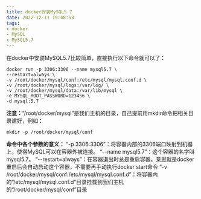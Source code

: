 ```yaml
---
title: docker安装MySQL5.7
date: 2022-12-11 19:48:53
tags:
- docker
- MySQL
- MySQL5.7
---
```

在docker中安装MySQL5.7比较简单，直接执行以下命令就可以了：
```shell
docker run -p 3306:3306 --name mysql5.7 \
--restart=always \
-v /root/docker/mysql/conf:/etc/mysql/mysql.conf.d \
-v /root/docker/mysql/logs:/var/log/ \
-v /root/docker/mysql/data:/var/lib/mysql \
-e MYSQL_ROOT_PASSWORD=123456 \
-d mysql:5.7

```
**注意：**“/root/docker/mysql”是我们主机的目录，自己提前用mkdir命令把相关目录建好，例如：
```shell
mkdir -p /root/docker/mysql/conf
```

**命令中各个参数的意义：**
“-p 3306:3306”：将容器内部的3306端口映射到机器上，使得MySQL可以在容器外被连接。
“--name mysql5.7”：这个容器的名字叫mysql5.7。
“--restart=always”：在容器退出时总是重启容器。意思就是docker重启后会自动启动这个容器，不需要再手动执行docker start命令
“-v /root/docker/mysql/conf:/etc/mysql/mysql.conf.d”：将容器内的“/etc/mysql/mysql.conf.d”目录挂载到我们主机的“/root/docker/mysql/conf”目录
